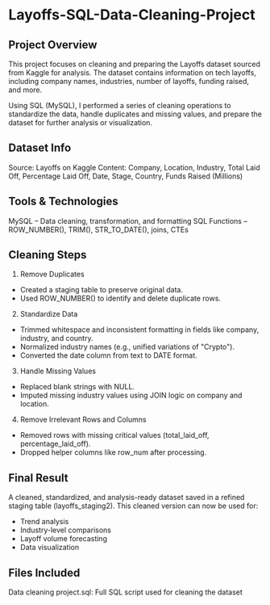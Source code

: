 # Layoffs-SQL-Data-Cleaning-Project

## Project Overview
This project focuses on cleaning and preparing the Layoffs dataset sourced from Kaggle for analysis. The dataset contains information on tech layoffs, including company names, industries, number of layoffs, funding raised, and more.

Using SQL (MySQL), I performed a series of cleaning operations to standardize the data, handle duplicates and missing values, and prepare the dataset for further analysis or visualization.

## Dataset Info
Source: Layoffs on Kaggle
Content: Company, Location, Industry, Total Laid Off, Percentage Laid Off, Date, Stage, Country, Funds Raised (Millions)

## Tools & Technologies
MySQL – Data cleaning, transformation, and formatting
SQL Functions – ROW_NUMBER(), TRIM(), STR_TO_DATE(), joins, CTEs

## Cleaning Steps
1. Remove Duplicates
- Created a staging table to preserve original data.
- Used ROW_NUMBER() to identify and delete duplicate rows.

2. Standardize Data
- Trimmed whitespace and inconsistent formatting in fields like company, industry, and country.
- Normalized industry names (e.g., unified variations of "Crypto").
- Converted the date column from text to DATE format.

3. Handle Missing Values
- Replaced blank strings with NULL.
- Imputed missing industry values using JOIN logic on company and location.

4. Remove Irrelevant Rows and Columns
- Removed rows with missing critical values (total_laid_off, percentage_laid_off).
- Dropped helper columns like row_num after processing.

## Final Result
A cleaned, standardized, and analysis-ready dataset saved in a refined staging table (layoffs_staging2). This cleaned version can now be used for:

- Trend analysis
- Industry-level comparisons
- Layoff volume forecasting
- Data visualization

## Files Included
Data cleaning project.sql: Full SQL script used for cleaning the dataset
